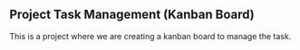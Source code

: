 ## Project Task Management (Kanban Board)

This is a project where we are creating a kanban board to manage the task.
